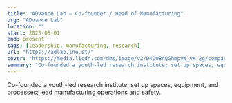 ```yaml
---
title: "ADvance Lab — Co-founder / Head of Manufacturing"
org: "ADvance Lab"
location: ""
start: 2023-08-01
end: present
tags: [leadership, manufacturing, research]
url: "https://adlab.lne.st/"
cover: "https://media.licdn.com/dms/image/v2/D4D0BAQGhmpvW_vK-2g/company-logo_100_100/B4DZZf_6KMGsAQ-/0/1745367311294/next_generation_advance_lab_logo?e=1761782400&v=beta&t=QZ8_XhAlrb9Vg71qBe9uswY_3MRXJaRqJg3vfokr9TI"
summary: "Co-founded a youth-led research institute; set up spaces, equipment, and processes; lead manufacturing operations and safety."
---
```


Co-founded a youth-led research institute; set up spaces, equipment, and processes; lead manufacturing operations and safety.
